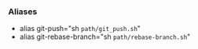 ### Aliases

- alias git-push="sh `path/git_push.sh`"
- alias git-rebase-branch="sh `path/rebase-branch.sh`"
